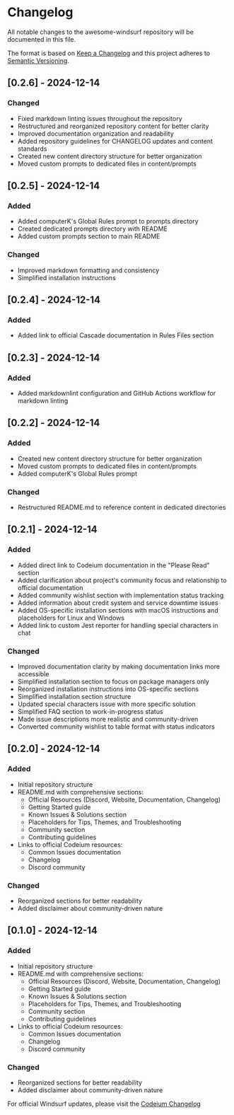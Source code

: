 # Changelog

All notable changes to the awesome-windsurf repository will be documented in this file.

The format is based on [Keep a Changelog](https://keepachangelog.com/en/1.0.0/) and this project adheres to [Semantic Versioning](https://semver.org/spec/v2.0.0.html).


## [0.2.6] - 2024-12-14

### Changed

- Fixed markdown linting issues throughout the repository
- Restructured and reorganized repository content for better clarity
- Improved documentation organization and readability
- Added repository guidelines for CHANGELOG updates and content standards
- Created new content directory structure for better organization
- Moved custom prompts to dedicated files in content/prompts


## [0.2.5] - 2024-12-14

### Added

- Added computerK's Global Rules prompt to prompts directory
- Created dedicated prompts directory with README
- Added custom prompts section to main README

### Changed

- Improved markdown formatting and consistency
- Simplified installation instructions


## [0.2.4] - 2024-12-14

### Added

- Added link to official Cascade documentation in Rules Files section


## [0.2.3] - 2024-12-14

### Added

- Added markdownlint configuration and GitHub Actions workflow for markdown linting


## [0.2.2] - 2024-12-14

### Added

- Created new content directory structure for better organization
- Moved custom prompts to dedicated files in content/prompts
- Added computerK's Global Rules prompt

### Changed

- Restructured README.md to reference content in dedicated directories


## [0.2.1] - 2024-12-14

### Added

- Added direct link to Codeium documentation in the "Please Read" section
- Added clarification about project's community focus and relationship to official documentation
- Added community wishlist section with implementation status tracking
- Added information about credit system and service downtime issues
- Added OS-specific installation sections with macOS instructions and placeholders for Linux and Windows
- Added link to custom Jest reporter for handling special characters in chat

### Changed

- Improved documentation clarity by making documentation links more accessible
- Simplified installation section to focus on package managers only
- Reorganized installation instructions into OS-specific sections
- Simplified installation section structure
- Updated special characters issue with more specific solution
- Simplified FAQ section to work-in-progress status
- Made issue descriptions more realistic and community-driven
- Converted community wishlist to table format with status indicators


## [0.2.0] - 2024-12-14

### Added

- Initial repository structure
- README.md with comprehensive sections:
  - Official Resources (Discord, Website, Documentation, Changelog)
  - Getting Started guide
  - Known Issues & Solutions section
  - Placeholders for Tips, Themes, and Troubleshooting
  - Community section
  - Contributing guidelines
- Links to official Codeium resources:
  - Common Issues documentation
  - Changelog
  - Discord community

### Changed

- Reorganized sections for better readability
- Added disclaimer about community-driven nature


## [0.1.0] - 2024-12-14

### Added

- Initial repository structure
- README.md with comprehensive sections:
  - Official Resources (Discord, Website, Documentation, Changelog)
  - Getting Started guide
  - Known Issues & Solutions section
  - Placeholders for Tips, Themes, and Troubleshooting
  - Community section
  - Contributing guidelines
- Links to official Codeium resources:
  - Common Issues documentation
  - Changelog
  - Discord community

### Changed

- Reorganized sections for better readability
- Added disclaimer about community-driven nature


For official Windsurf updates, please visit the [Codeium Changelog](https://codeium.com/changelog)
